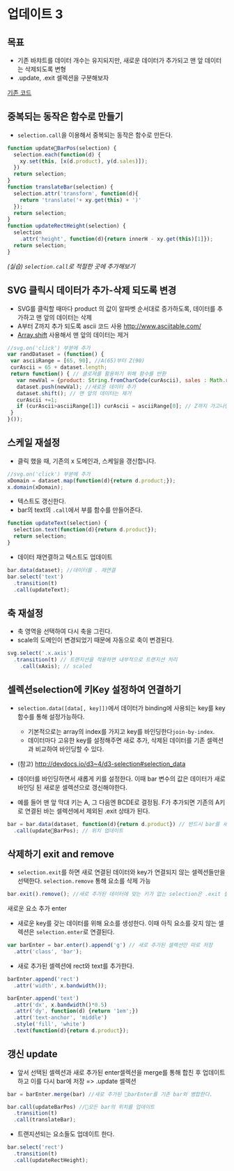 업데이트 3
===

목표
---
- 기존 바챠트를 데이터 개수는 유지되지만, 새로운 데이터가 추가되고 맨 앞 데이터는 삭제되도록 변형
- .update, .exit 셀렉션을 구분해보자

[기존 코드](../06/lecture/bar-group.html)

중복되는 동작은 함수로 만들기
---
- `selection.call`을 이용해서 중복되는 동작은 함수로 만든다.

```javascript
function updateBarPos(selection) {
  selection.each(function(d) {
    xy.set(this, [x(d.product), y(d.sales)]);
  })
  return selection;
}
function translateBar(selection) {
  selection.attr('transform', function(d){
    return 'translate('+ xy.get(this) + ')'
  });
  return selection;
}
function updateRectHeight(selection) {
  selection
    .attr('height', function(d){return innerH - xy.get(this)[1]});
  return selection;
}
```

*(실습) `selection.call`로 적절한 곳에 추가해보기*


SVG 클릭시 데이터가 추가-삭제 되도록 변경
---

- SVG를 클릭할 때마다 product 의 값이 알파벳 순서대로 증가하도록, 데이터를 추가하고 맨 앞의 데이터는 삭제
- A부터 Z까지 추가 되도록 ascii 코드 사용 http://www.asciitable.com/
- [Array.shift](http://devdocs.io/javascript/global_objects/array/shift) 사용해서 맨 앞의 데이터는 제거 

```javascript
//svg.on('click') 부분에 추가
var randDataset = (function() {
 var asciiRange = [65, 90], //A(65)부터 Z(90)
 curAscii = 65 + dataset.length;
 return function() { // 클로져를 활용하기 위해 함수를 반환
   var newVal = {product: String.fromCharCode(curAscii), sales : Math.round(rand())};
   dataset.push(newVal); //새로운 데이터 추가
   dataset.shift(); // 맨 앞의 데이터는 제거
   curAscii +=1;
   if (curAscii>asciiRange[1]) curAscii = asciiRange[0]; // Z까지 가고나면 다시 돌아오기 
 }
}());
```

스케일 재설정
---
- 클릭 했을 때, 기존의 x 도메인과, 스케일을 갱신합니다.

```javascript
//svg.on('click') 부분에 추가
xDomain = dataset.map(function(d){return d.product;});
x.domain(xDomain);
```

- 텍스트도 갱신한다.
 - bar의 text의 `.call`에서 부를 함수를 만들어준다.
```javascript
function updateText(selection) {
  selection.text(function(d){return d.product});
  return selection;
}
```

- 데이터 재연결하고 텍스트도 업데이트
```javascript
bar.data(dataset); //데이터를 . 재연결
bar.select('text')
  .transition(t)
  .call(updateText);
```

축 재설정
---
- 축 영역을 선택하여 다시 축을 그린다.
- scale의 도메인이 변경되었기 때문에 자동으로 축이 변경된다.
```javascript
svg.select('.x.axis')
  .transition(t) // 트랜지션을 적용하면 내부적으로 트랜지션 처리
    .call(xAxis); // scaled
```

셀렉션selection에 키Key 설정하여 연결하기
---
- `selection.data([data[, key]])`에서 데이터가 binding에 사용되는 key를 key 함수를 통해 설정가능하다. 
  - 기본적으로는 array의 index를 가지고 key를 바인딩한다`join-by-index`.  
  - 데이터마다 고유한 key를 설정해주면 새로 추가, 삭제된 데이터를 기존 셀렉션과 비교하여 바인딩할 수 있다.

- (참고) http://devdocs.io/d3~4/d3-selection#selection_data

- 데이터를 바인딩하면서 새롭게 키를 설정한다. 이때 bar 변수의 값은 데이터가 새로 바인딩 된 새로운 셀렉션으로 갱신해야한다.
 -  예를 들어 맨 앞 막대 키는 A, 그 다음엔 BCDE로 결정됨. F가 추가되면 기존의 A키로 연결된 바는 셀렉션에서 제외된 .exit 상태가 된다.
```javascript
bar = bar.data(dataset, function(d){return d.product}) // 반드시 bar를 새로 반환받아야함 => 새로 추가-삭제된 데이터를 반영한 셀렉션으로
  .call(updateBarPos); // 위치 업데이트
```


삭제하기 exit and remove
---
- `selection.exit`를 하면 새로 연결된 데이터와 key가 연결되지 않는 셀렉션들만을 선택한다. `selection.remove` 통해 요소를 삭제 가능

```javascript
bar.exit().remove(); //새로 추가된 데이터에 맞는 키가 없는 selection은 .exit 셀렉션이 된다. .remove를 하면 해당 요소가 삭제됨.
```


새로운 요소 추가 enter

- 새로운 key를 갖는 데이터를 위해 요소를 생성한다. 이때 아직 요소를 갖지 않는 셀렉션은 `selection.enter`로 연결된다.

```javascript
var barEnter = bar.enter().append('g') // 새로 추가된 셀렉션만 따로 저장
  .attr('class', 'bar');
```

- 새로 추가된 셀렉션에 rect와 text를 추가한다.

```javascript
barEnter.append('rect')
  .attr('width', x.bandwidth());

barEnter.append('text')
  .attr('dx', x.bandwidth()*0.5)
  .attr('dy', function(d) {return '1em';})
  .attr('text-anchor', 'middle')
  .style('fill', 'white')
  .text(function(d){return d.product});
```

갱신 update
---
- 앞서 선택된 셀렉션과 새로 추가된 enter셀렉션을 merge를 통해 합친 후 업데이트 하고 이를 다시 bar에 저장 => .update 셀렉션

```javascript
bar = barEnter.merge(bar) //새로 추가된 barEnter를 기존 bar와 병합한다.

bar.call(updateBarPos) //모든 bar의 위치를 업데이트
  .transition(t)
  .call(translateBar);
```

- 트랜지션되는 요소들도 업데이트 한다.

```javascript
bar.select('rect')
  .transition(t)
  .call(updateRectHeight);
```
